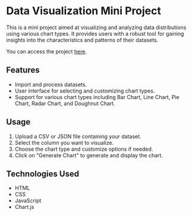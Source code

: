 # Data Visualization Mini Project

This is a mini project aimed at visualizing and analyzing data distributions using various chart types. It provides users with a robust tool for gaining insights into the characteristics and patterns of their datasets.

You can access the project [here](https://yashendra25.github.io/Data-Visualization-MiniProject/).

## Features

- Import and process datasets.
- User interface for selecting and customizing chart types.
- Support for various chart types including Bar Chart, Line Chart, Pie Chart, Radar Chart, and Doughnut Chart.

## Usage

1. Upload a CSV or JSON file containing your dataset.
2. Select the column you want to visualize.
3. Choose the chart type and customize options if needed.
4. Click on "Generate Chart" to generate and display the chart.

## Technologies Used

- HTML
- CSS
- JavaScript
- Chart.js
